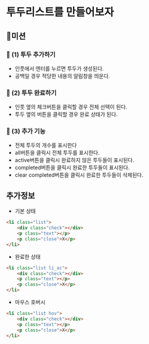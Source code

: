 # 투두리스트를 만들어보자

## 🚀미션
### 🎯 (1) 투두 추가하기
- 인풋에서 엔터를 누르면 투두가 생성된다.
- 공백일 경우 적당한 내용의 알림창을 띄운다.

### 🎯 (2) 투두 완료하기
- 인풋 옆의 체크버튼을 클릭할 경우 전체 선택이 된다.
- 투두 옆의 버튼을 클릭할 경우 완료 상태가 된다.

### 🎯 (3) 추가 기능
- 전체 투두의 개수를 표시한다
- all버튼을 클릭시 전체 투두를 표시한다.
- active버튼을 클릭시 완료하지 않은 투두들이 표시된다.
- completed버튼을 클릭시 완료한 투두들이 표시된다.
- clear completed버튼을 클릭시 완료한 투두들이 삭제된다.

## 추가정보
- 기본 상태
```html
<li class="list">
	<div class="check"></div>
	<p class="text"></p>
	<p class="close">X</p>
</li>
```

- 완료한 상태
```html
<li class="list li_ac">
	<div class="check"></div>
	<p class="text"></p>
	<p class="close">X</p>
</li>
```

- 마우스 호버시
```html
<li class="list hov">
	<div class="check"></div>
	<p class="text"></p>
	<p class="close">X</p>
</li>
```